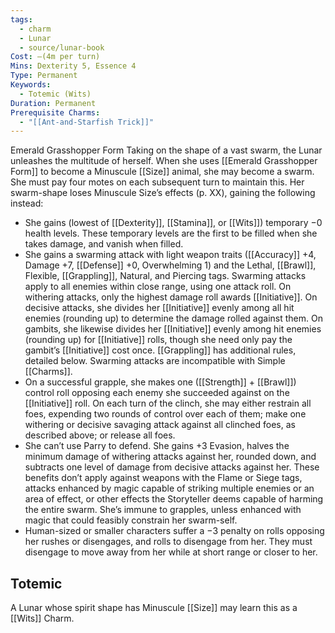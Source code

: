 ```yaml
---
tags:
  - charm
  - Lunar
  - source/lunar-book
Cost: —(4m per turn)
Mins: Dexterity 5, Essence 4
Type: Permanent
Keywords:
  - Totemic (Wits)
Duration: Permanent
Prerequisite Charms:
  - "[[Ant-and-Starfish Trick]]"
---
```

Emerald Grasshopper Form Taking on the shape of a vast swarm, the Lunar unleashes the multitude of herself. When she uses [[Emerald Grasshopper Form]] to become a Minuscule [[Size]] animal, she may become a swarm. She must pay four motes on each subsequent turn to maintain this. Her swarm-shape loses Minuscule Size’s effects (p. XX), gaining the following instead: 
-  She gains (lowest of [[Dexterity]], [[Stamina]], or [[Wits]]) temporary −0 health levels. These temporary levels are the first to be filled when she takes damage, and vanish when filled. 
-  She gains a swarming attack with light weapon traits ([[Accuracy]] +4, Damage +7, [[Defense]] +0, Overwhelming 1) and the Lethal, [[Brawl]], Flexible, [[Grappling]], Natural, and Piercing tags. Swarming attacks apply to all enemies within close range, using one attack roll. On withering attacks, only the highest damage roll awards [[Initiative]]. On decisive attacks, she divides her [[Initiative]] evenly among all hit enemies (rounding up) to determine the damage rolled against them. On gambits, she likewise divides her [[Initiative]] evenly among hit enemies (rounding up) for [[Initiative]] rolls, though she need only pay the gambit’s [[Initiative]] cost once. [[Grappling]] has additional rules, detailed below. Swarming attacks are incompatible with Simple [[Charms]]. 
-  On a successful grapple, she makes one ([[Strength]] + [[Brawl]]) control roll opposing each enemy she succeeded against on the [[Initiative]] roll. On each turn of the clinch, she may either restrain all foes, expending two rounds of control over each of them; make one withering or decisive savaging attack against all clinched foes, as described above; or release all foes. 
-  She can’t use Parry to defend. She gains +3 Evasion, halves the minimum damage of withering attacks against her, rounded down, and subtracts one level of damage from decisive attacks against her. These benefits don’t apply against weapons with the Flame or Siege tags, attacks enhanced by magic capable of striking multiple enemies or an area of effect, or other effects the Storyteller deems capable of harming the entire swarm. She’s immune to grapples, unless enhanced with magic that could feasibly constrain her swarm-self. 
-  Human-sized or smaller characters suffer a −3 penalty on rolls opposing her rushes or disengages, and rolls to disengage from her. They must disengage to move away from her while at short range or closer to her. 
## Totemic 

A Lunar whose spirit shape has Minuscule [[Size]] may learn this as a [[Wits]] Charm.